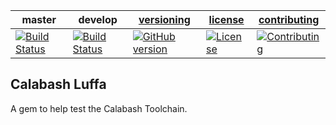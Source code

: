 | master  | develop | [versioning](VERSIONING.md) | [license](LICENSE) | [contributing](CONTRIBUTING.md)|
|---------|---------|-----------------------------|--------------------|--------------------------------|
|[![Build Status](https://travis-ci.org/calabash/luffa.svg?branch=master)](https://travis-ci.org/calabash/luffa)| [![Build Status](https://travis-ci.org/calabash/luffa.svg?branch=develop)](https://travis-ci.org/calabash/luffa)| [![GitHub version](https://badge.fury.io/gh/calabash%2Fluffa.svg)](http://badge.fury.io/gh/calabash%2Fluffa) |[![License](https://img.shields.io/badge/licence-Eclipse-blue.svg)](http://opensource.org/licenses/EPL-1.0) | [![Contributing](https://img.shields.io/badge/contrib-gitflow-orange.svg)](https://www.atlassian.com/git/tutorials/comparing-workflows/gitflow-workflow/)|

## Calabash Luffa

A gem to help test the Calabash Toolchain.
